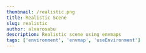 ```yaml
---
thumbnail: /realistic.png
title: Realistic Scene
slug: realistic
author: alvarosabu
description: Realistic scene using envmaps
tags: ['environment', 'envmap', 'useEnvironment']
---
```


<Realistic />
